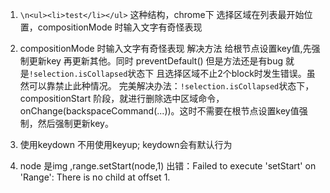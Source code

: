 1.  `\n<ul><li>test</li></ul>`  这种结构，chrome下 选择区域在列表最开始位置，compositionMode 时输入文字有奇怪表现  

2. compositionMode 时输入文字有奇怪表现   解决方法  给根节点设置key值,先强制更新key 再更新其他。同时  preventDefault()  但是方法还是有bug  就是`!selection.isCollapsed`状态下 且选择区域不止2个block时发生错误。虽然可以靠禁止此种情况。
完美解决办法：`!selection.isCollapsed`状态下，compositionStart 阶段，就进行删除选中区域命令，onChange(backspaceCommand(...))。这时不需要在根节点设置key值强制，然后强制更新key。



3. 使用keydown  不用使用keyup;   keydown会有默认行为
4. node 是img ,range.setStart(node,1) 出错：Failed to execute 'setStart' on 'Range': There is no child at offset 1.